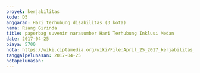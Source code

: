 ```yaml
---
proyek: kerjabilitas
kode: D5
anggaran: Hari terhubung disabilitas (3 kota)
nama: Riang Girinda
title: paperbag suvenir narasumber Hari Terhubung Inklusi Medan
date: 2017-04-25
biaya: 5700
nota: https://wiki.ciptamedia.org/wiki/File:April_25_2017_kerjabilitas_D5_paperbag_souvenir_2_HTI_Medan_ginda.jpg
tanggalpelunasan: 2017-04-25
notapelunasan:
---
```

